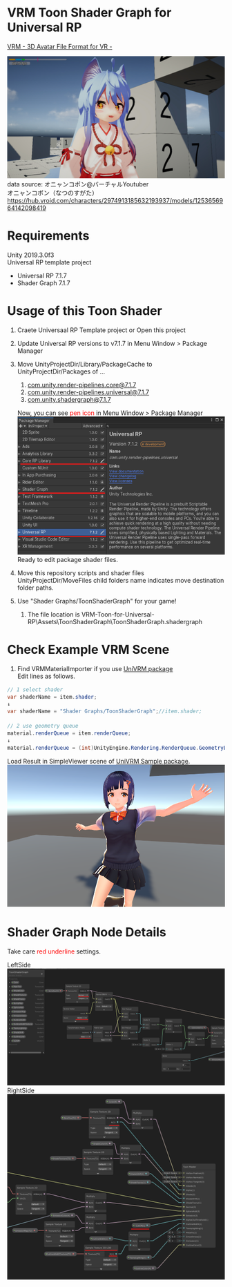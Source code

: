 # VRM Toon Shader Graph for Universal RP

[VRM - 3D Avatar File Format for VR -](https://vrm.dev/en/)

![onyankopon](README/examplescene1.jpg)  
data source: オニャンコポン@バーチャルYoutuber  
オニャンコポン（なつのすがた）  
https://hub.vroid.com/characters/2974913185632193937/models/1253656964142098419

# Requirements
Unity 2019.3.0f3  
Universal RP template project  
 - Universal RP 7.1.7
 - Shader Graph 7.1.7

# Usage of this Toon Shader  
1. Craete Universaal RP Template project or Open this project
1. Update Universal RP versions to v7.1.7 in Menu Window > Package Manager
1. Move UnityProjectDir/Library/PackageCache to UnityProjectDir/Packages of ...  
    1. com.unity.render-pipelines.core@7.1.7
    1. com.unity.render-pipelines.universal@7.1.7
    1. com.unity.shadergraph@7.1.7  

    Now, you can see <font color="Red">pen icon</font> in Menu Window > Package Manager  
    ![packageManager](README/PackageManager2019-10-13120125.png)  
    Ready to edit package shader files.

1. Move this repository scripts and shader files  
    UnityProjectDir/MoveFiles child folders name indicates move destination folder paths.

1. Use "Shader Graphs/ToonShaderGraph" for your game!
    1. The file location is VRM-Toon-for-Universal-RP\Assets\ToonShaderGraph\ToonShaderGraph.shadergraph

# Check Example VRM Scene

1. Find VRMMaterialImporter if you use [UniVRM package](https://github.com/vrm-c/UniVRM)  
    Edit lines as follows.
 ```cs
 // 1 select shader
 var shaderName = item.shader;
 ↓
 var shaderName = "Shader Graphs/ToonShaderGraph";//item.shader;

 // 2 use geometry queue
 material.renderQueue = item.renderQueue;
 ↓
 material.renderQueue = (int)UnityEngine.Rendering.RenderQueue.GeometryLast < item.renderQueue ? (int)UnityEngine.Rendering.RenderQueue.GeometryLast : item.renderQueue;
 ```
Load Result in SimpleViewer scene of [UniVRM Sample package](https://github.com/vrm-c/UniVRM).    
![warabeda](README/ShaderResult-2019-10-13134347.png)

# Shader Graph Node Details
Take care <font color="Red">red underline</font> settings.

LeftSide  
![leftGraph](README/ShaderGraph1_2019-10-13135511.png)
RightSide  
![RightGraph](README/ShaderGraph_2019-10-13135712.png)
